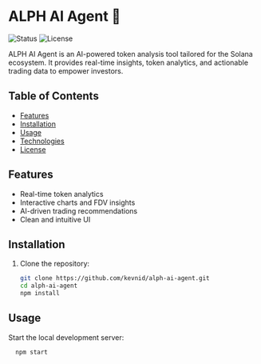 # ALPH AI Agent 🚀
![Status](https://img.shields.io/badge/status-active-brightgreen)
![License](https://img.shields.io/badge/license-MIT-blue)

ALPH AI Agent is an AI-powered token analysis tool tailored for the Solana ecosystem. It provides real-time insights, token analytics, and actionable trading data to empower investors.

## Table of Contents
- [Features](#features)
- [Installation](#installation)
- [Usage](#usage)
- [Technologies](#technologies)
- [License](#license)

## Features
- Real-time token analytics
- Interactive charts and FDV insights
- AI-driven trading recommendations
- Clean and intuitive UI

## Installation
1. Clone the repository:
   ```bash
   git clone https://github.com/kevnid/alph-ai-agent.git
   cd alph-ai-agent
   npm install

## Usage
Start the local development server:
```bash
  npm start

